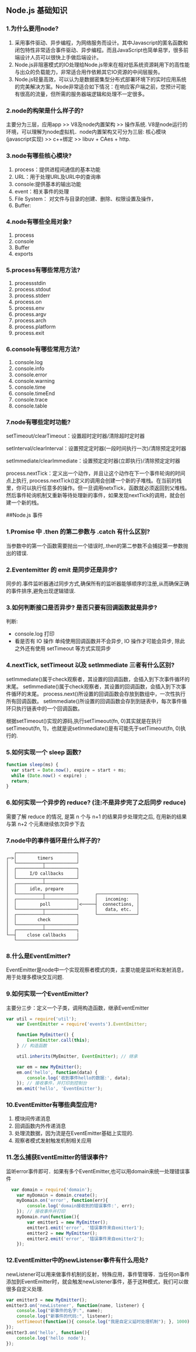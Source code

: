 ## Node.js 基础知识

### 1.为什么要用node?

1. 采用事件驱动、异步编程，为网络服务而设计。其中Javascript的匿名函数和闭包特性非常适合事件驱动、异步编程。而且JavaScript也简单易学，很多前端设计人员可以很快上手做后端设计。
1. Node.js非阻塞模式的IO处理给Node.js带来在相对低系统资源耗用下的高性能与出众的负载能力，非常适合用作依赖其它IO资源的中间层服务。
1. Node.js轻量高效，可以认为是数据密集型分布式部署环境下的实时应用系统的完美解决方案。Node非常适合如下情况：在响应客户端之前，您预计可能有很高的流量，但所需的服务器端逻辑和处理不一定很多。

### 2.node的构架是什么样子的?
主要分为三层，应用app >> V8及node内置架构 >> 操作系统. V8是node运行的环境，可以理解为node虚拟机．node内置架构又可分为三层: 核心模块(javascript实现) >> c++绑定 >> libuv + CAes + http.

### 3.node有哪些核心模块?
1. process：提供进程间通信的基本功能
1. URL：用于处理URL及URL中的查询串
1. console:提供基本的输出功能
1. event：相关事件的处理
1. File System： 对文件与目录的创建、删除、权限设置及操作，
1. Buffer:

### 4.node有哪些全局对象?

1.  process
1.  console
1.  Buffer
1.  exports

### 5.process有哪些常用方法?

1. processstdin
1. process.stdout
1. process.stderr
1. process.on
1. process.env
1. process.argv
1. process.arch
1. process.platform
1. process.exit

### 6.console有哪些常用方法?
1. console.log
1. console.info
1. console.error
1. console.warning
1. console.time
1. console.timeEnd
1. console.trace
1. console.table



### 7.node有哪些定时功能?
setTimeout/clearTimeout：设置超时定时器/清除超时定时器

setInterval/clearInterval：设置预定定时器(一段时间执行一次)/清除预定定时器

setImmediate/clearImmediate：设置预定定时器(立即执行)/清除预定定时器

process.nextTick：定义出一个动作，并且让这个动作在下一个事件轮询的时间点上执行,
process.nextTick()定义的调用会创建一个新的子堆栈。在当前的栈里，你可以执行任意多的操作。但一旦调用netxTick，函数就必须返回到父堆栈。然后事件轮询机制又重新等待处理新的事件，如果发现nextTick的调用，就会创建一个新的栈。

##Node.js 事件

### 1.Promise 中 .then 的第二参数与 .catch 有什么区别?
当参数中的第一个函数需要抛出一个错误时,.then的第二参数不会捕捉第一参数抛出的错误.

### 2.Eventemitter 的 emit 是同步还是异步?
同步的.事件监听器通过同步方式,确保所有的监听器能够顺序的注册,从而确保正确的事件排序,避免出现逻辑错误.


### 3.如何判断接口是否异步? 是否只要有回调函数就是异步?

判断:
* console.log 打印
* 看是否有 IO 操作
单纯使用回调函数并不会异步, IO 操作才可能会异步, 除此之外还有使用 setTimeout 等方式实现异步

### 4.nextTick, setTimeout 以及 setImmediate 三者有什么区别?

setImmediate()属于check观察者，其设置的回调函数，会插入到下次事件循环的末尾。
setImmediate()属于check观察者，其设置的回调函数，会插入到下次事件循环的末尾。
process.next()所设置的回调函数会存放到数组中，一次性执行所有回调函数。
setImmediate()所设置的回调函数会存到到链表中，每次事件循环只执行链表中的一个回调函数。

根据setTimeout()实现的源码,执行setTimeout(fn, 0)其实就是在执行setTimeout(fn, 1)，也就是说setImmediate()是有可能先于setTimeout(fn, 0)执行的.


### 5.如何实现一个 sleep 函数?
```js
function sleep(ms) {
  var start = Date.now(), expire = start + ms;
  while (Date.now() < expire) ;
  return;
}
```
### 6.如何实现一个异步的 reduce? (注:不是异步完了之后同步 reduce)
需要了解 reduce 的情况, 是第 n 个与 n+1 的结果异步处理完之后, 在用新的结果与第 n+2 个元素继续依次异步下去

### 7.node中的事件循环是什么样子的?

```
   ┌───────────────────────┐
┌─>│        timers         │
│  └──────────┬────────────┘
│  ┌──────────┴────────────┐
│  │     I/O callbacks     │
│  └──────────┬────────────┘
│  ┌──────────┴────────────┐
│  │     idle, prepare     │
│  └──────────┬────────────┘      ┌───────────────┐
│  ┌──────────┴────────────┐      │   incoming:   │
│  │         poll          │<─────┤  connections, │
│  └──────────┬────────────┘      │   data, etc.  │
│  ┌──────────┴────────────┐      └───────────────┘
│  │        check          │
│  └──────────┬────────────┘
│  ┌──────────┴────────────┐
└──┤    close callbacks    |
   └───────────────────────┘
```



### 8.什么是EventEmitter?

EventEmitter是node中一个实现观察者模式的类，主要功能是监听和发射消息，用于处理多模块交互问题.

### 9.如何实现一个EventEmitter?

主要分三步：定义一个子类，调用构造函数，继承EventEmitter
```js
var util = require('util');
	var EventEmitter = require('events').EventEmitter;

	function MyEmitter() {
		EventEmitter.call(this);
	} // 构造函数

	util.inherits(MyEmitter, EventEmitter); // 继承

	var em = new MyEmitter();
	em.on('hello', function(data) {
		console.log('收到事件hello的数据:', data);
	}); // 接收事件，并打印到控制台
	em.emit('hello', 'EventEmitter');
```


### 10.EventEmitter有哪些典型应用?

1. 模块间传递消息
2. 回调函数内外传递消息
3. 处理流数据，因为流是在EventEmitter基础上实现的.
4. 观察者模式发射触发机制相关应用

### 11.怎么捕获EventEmitter的错误事件?

 监听error事件即可．如果有多个EventEmitter,也可以用domain来统一处理错误事件
```js
  var domain = require('domain');
    var myDomain = domain.create();
    myDomain.on('error', function(err){
        console.log('domain接收到的错误事件:', err);
    }); // 接收事件并打印
    myDomain.run(function(){
        var emitter1 = new MyEmitter();
        emitter1.emit('error', '错误事件来自emitter1');
        emitter2 = new MyEmitter();
        emitter2.emit('error', '错误事件来自emitter2');
    });
```

### 12.EventEmitter中的newListenser事件有什么用处?

newListener可以用来做事件机制的反射，特殊应用，事件管理等．当任何on事件添加到EventEmitter时，就会触发newListener事件，基于这种模式，我们可以做很多自定义处理.

```js
var emitter3 = new MyEmitter();
emitter3.on('newListener', function(name, listener) {
	console.log("新事件的名字:", name);
	console.log("新事件的代码:", listener);
	setTimeout(function(){ console.log("我是自定义延时处理机制"); }, 1000);
});
emitter3.on('hello', function(){
	console.log('hello　node');
});

```
